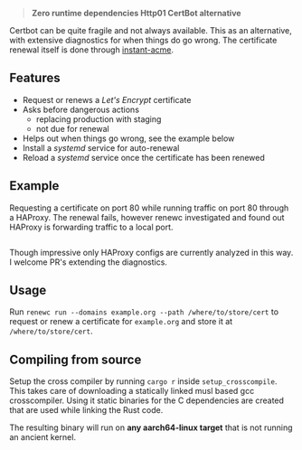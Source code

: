 > **Zero runtime dependencies Http01 CertBot alternative**

Certbot can be quite fragile and not always available. This as an alternative, with extensive diagnostics for when things do go wrong. The certificate renewal itself is done through [instant-acme](https://crates.io/crates/instant-acme). 

## Features 
 - Request or renews a *Let's Encrypt* certificate
 - Asks before dangerous actions 
    - replacing production with staging
    - not due for renewal
 - Helps out when things go wrong, see the example below
 - Install a *systemd* service for auto-renewal
 - Reload a *systemd* service once the certificate has been renewed

## Example
Requesting a certificate on port 80 while running traffic on port 80 through a HAProxy. The renewal fails, however renewc investigated and found out HAProxy is forwarding traffic to a local port.

```
```
Though impressive only HAProxy configs are currently analyzed in this way. I welcome PR's extending the diagnostics.

## Usage
Run `renewc run --domains example.org --path /where/to/store/cert` to request or renew a certificate for `example.org` and store it at `/where/to/store/cert`.

## Compiling from source
Setup the cross compiler by running `cargo r` inside `setup_crosscompile`. This takes care of downloading a statically linked musl based gcc crosscompiler. Using it static binaries for the C dependencies are created that are used while linking the Rust code. 

The resulting binary will run on **any aarch64-linux target** that is not running an ancient kernel.
